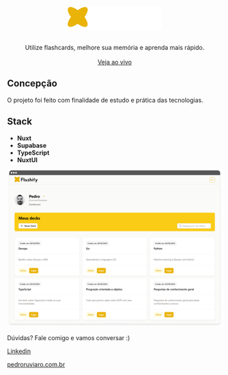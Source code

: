 <div align="center">
<img src="public/images/logo-readme.png"  alt="Logo" width="220" height="52" />
    <br />
    <br />

  <p align="center">    
  Utilize flashcards, melhore sua memória e aprenda mais rápido.
    <br />
    <br />
    <a href="https://flashify.pedroruviaro.com.br">Veja ao vivo</a>
    <br />
  </p>
</div>

## Concepção

O projeto foi feito com finalidade de estudo e prática das tecnologias.

## Stack

- **Nuxt**
- **Supabase**
- **TypeScript**
- **NuxtUI**

![login](/public/images/hero-img.png)

Dúvidas? Fale comigo e vamos conversar :)

[Linkedin](https://www.linkedin.com/in/pedroruviaro/)

[pedroruviaro.com.br](https://pedroruviaro.com.br/)
